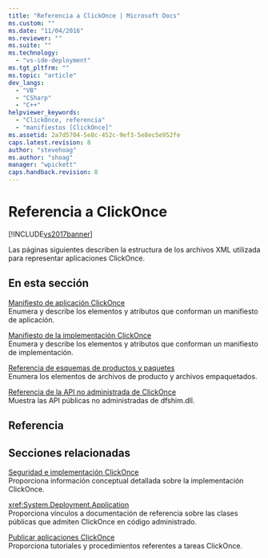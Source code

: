 ```yaml
---
title: "Referencia a ClickOnce | Microsoft Docs"
ms.custom: ""
ms.date: "11/04/2016"
ms.reviewer: ""
ms.suite: ""
ms.technology: 
  - "vs-ide-deployment"
ms.tgt_pltfrm: ""
ms.topic: "article"
dev_langs: 
  - "VB"
  - "CSharp"
  - "C++"
helpviewer_keywords: 
  - "ClickOnce, referencia"
  - "manifiestos [ClickOnce]"
ms.assetid: 2a7d5704-5e8c-452c-9ef3-5e8ec5e952fe
caps.latest.revision: 8
author: "stevehoag"
ms.author: "shoag"
manager: "wpickett"
caps.handback.revision: 8
---
```

# Referencia a ClickOnce
[!INCLUDE[vs2017banner](../code-quality/includes/vs2017banner.md)]

Las páginas siguientes describen la estructura de los archivos XML utilizada para representar aplicaciones ClickOnce.  
  
## En esta sección  
 [Manifiesto de aplicación ClickOnce](../deployment/clickonce-application-manifest.md)  
 Enumera y describe los elementos y atributos que conforman un manifiesto de aplicación.  
  
 [Manifiesto de la implementación ClickOnce](../deployment/clickonce-deployment-manifest.md)  
 Enumera y describe los elementos y atributos que conforman un manifiesto de implementación.  
  
 [Referencia de esquemas de productos y paquetes](../deployment/product-and-package-schema-reference.md)  
 Enumera los elementos de archivos de producto y archivos empaquetados.  
  
 [Referencia de la API no administrada de ClickOnce](../deployment/clickonce-unmanaged-api-reference.md)  
 Muestra las API públicas no administradas de dfshim.dll.  
  
## Referencia  
  
## Secciones relacionadas  
 [Seguridad e implementación ClickOnce](../deployment/clickonce-security-and-deployment.md)  
 Proporciona información conceptual detallada sobre la implementación ClickOnce.  
  
 <xref:System.Deployment.Application>  
 Proporciona vínculos a documentación de referencia sobre las clases públicas que admiten ClickOnce en código administrado.  
  
 [Publicar aplicaciones ClickOnce](../deployment/publishing-clickonce-applications.md)  
 Proporciona tutoriales y procedimientos referentes a tareas ClickOnce.
